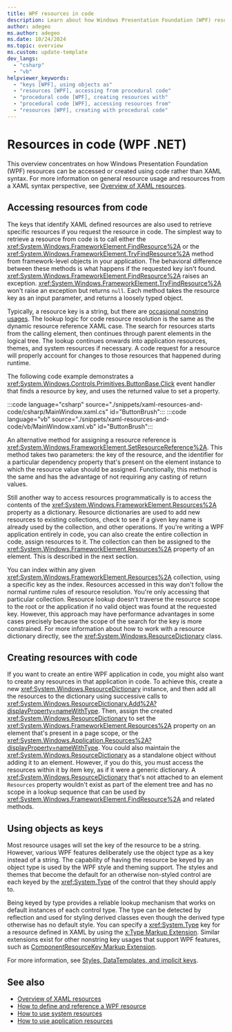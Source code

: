```yaml
---
title: WPF resources in code
description: Learn about how Windows Presentation Foundation (WPF) resources, typically defined and used in XAML, can be used in code.
author: adegeo
ms.author: adegeo
ms.date: 10/24/2024
ms.topic: overview
ms.custom: update-template
dev_langs: 
  - "csharp"
  - "vb"
helpviewer_keywords: 
  - "keys [WPF], using objects as"
  - "resources [WPF], accessing from procedural code"
  - "procedural code [WPF], creating resources with"
  - "procedural code [WPF], accessing resources from"
  - "resources [WPF], creating with procedural code"
---
```


# Resources in code (WPF .NET)

This overview concentrates on how Windows Presentation Foundation (WPF) resources can be accessed or created using code rather than XAML syntax. For more information on general resource usage and resources from a XAML syntax perspective, see [Overview of XAML resources](xaml-resources-overview.md).

## Accessing resources from code

The keys that identify XAML defined resources are also used to retrieve specific resources if you request the resource in code. The simplest way to retrieve a resource from code is to call either the <xref:System.Windows.FrameworkElement.FindResource%2A> or the <xref:System.Windows.FrameworkElement.TryFindResource%2A> method from framework-level objects in your application. The behavioral difference between these methods is what happens if the requested key isn't found. <xref:System.Windows.FrameworkElement.FindResource%2A> raises an exception. <xref:System.Windows.FrameworkElement.TryFindResource%2A> won't raise an exception but returns `null`. Each method takes the resource key as an input parameter, and returns a loosely typed object.

Typically, a resource key is a string, but there are [occasional nonstring usages](#using-objects-as-keys). The lookup logic for code resource resolution is the same as the dynamic resource reference XAML case. The search for resources starts from the calling element, then continues through parent elements in the logical tree. The lookup continues onwards into application resources, themes, and system resources if necessary. A code request for a resource will properly account for changes to those resources that happened during runtime.

The following code example demonstrates a <xref:System.Windows.Controls.Primitives.ButtonBase.Click> event handler that finds a resource by key, and uses the returned value to set a property.

:::code language="csharp" source="./snippets/xaml-resources-and-code/csharp/MainWindow.xaml.cs" id="ButtonBrush":::
:::code language="vb" source="./snippets/xaml-resources-and-code/vb/MainWindow.xaml.vb" id="ButtonBrush":::

An alternative method for assigning a resource reference is <xref:System.Windows.FrameworkElement.SetResourceReference%2A>. This method takes two parameters: the key of the resource, and the identifier for a particular dependency property that's present on the element instance to which the resource value should be assigned. Functionally, this method is the same and has the advantage of not requiring any casting of return values.

Still another way to access resources programmatically is to access the contents of the <xref:System.Windows.FrameworkElement.Resources%2A> property as a dictionary. Resource dictionaries are used to add new resources to existing collections, check to see if a given key name is already used by the collection, and other operations. If you're writing a WPF application entirely in code, you can also create the entire collection in code, assign resources to it. The collection can then be assigned to the <xref:System.Windows.FrameworkElement.Resources%2A> property of an element. This is described in the next section.

You can index within any given <xref:System.Windows.FrameworkElement.Resources%2A> collection, using a specific key as the index. Resources accessed in this way don't follow the normal runtime rules of resource resolution. You're only accessing that particular collection. Resource lookup doesn't traverse the resource scope to the root or the application if no valid object was found at the requested key. However, this approach may have performance advantages in some cases precisely because the scope of the search for the key is more constrained. For more information about how to work with a resource dictionary directly, see the <xref:System.Windows.ResourceDictionary> class.

## Creating resources with code

If you want to create an entire WPF application in code, you might also want to create any resources in that application in code. To achieve this, create a new <xref:System.Windows.ResourceDictionary> instance, and then add all the resources to the dictionary using successive calls to <xref:System.Windows.ResourceDictionary.Add%2A?displayProperty=nameWithType>. Then, assign the created <xref:System.Windows.ResourceDictionary> to set the <xref:System.Windows.FrameworkElement.Resources%2A> property on an element that's present in a page scope, or the <xref:System.Windows.Application.Resources%2A?displayProperty=nameWithType>. You could also maintain the <xref:System.Windows.ResourceDictionary> as a standalone object without adding it to an element. However, if you do this, you must access the resources within it by item key, as if it were a generic dictionary. A <xref:System.Windows.ResourceDictionary> that's not attached to an element `Resources` property wouldn't exist as part of the element tree and has no scope in a lookup sequence that can be used by <xref:System.Windows.FrameworkElement.FindResource%2A> and related methods.

## Using objects as keys

Most resource usages will set the key of the resource to be a string. However, various WPF features deliberately use the object type as a key instead of a string. The capability of having the resource be keyed by an object type is used by the WPF style and theming support. The styles and themes that become the default for an otherwise non-styled control are each keyed by the <xref:System.Type> of the control that they should apply to.

Being keyed by type provides a reliable lookup mechanism that works on default instances of each control type. The type can be detected by reflection and used for styling derived classes even though the derived type otherwise has no default style. You can specify a <xref:System.Type> key for a resource defined in XAML by using the [x:Type Markup Extension](/dotnet/desktop-wpf/xaml-services/xtype-markup-extension). Similar extensions exist for other nonstring key usages that support WPF features, such as [ComponentResourceKey Markup Extension](../../../framework/wpf/advanced/componentresourcekey-markup-extension.md).

For more information, see [Styles, DataTemplates, and implicit keys](xaml-resources-overview.md#styles-datatemplates-and-implicit-keys).

## See also

- [Overview of XAML resources](xaml-resources-overview.md)
- [How to define and reference a WPF resource](xaml-resources-how-to-define-and-reference.md)
- [How to use system resources](xaml-resources-how-to-use-system.md)
- [How to use application resources](xaml-resources-how-to-use-application.md)
